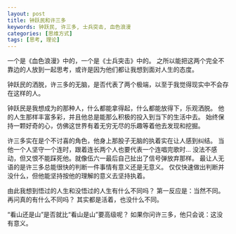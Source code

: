 ```yaml
---
layout: post
title: 钟跃民和许三多
keywords: 钟跃民, 许三多, 士兵突击, 血色浪漫
categories: [思维方式]
tags: [思考, 理论]
---
```

一个是《血色浪漫》中的，一个是《士兵突击》中的。
之所以能把这两个完全不靠边的人放到一起思考，或许是因为他们都让我想到面对人生的态度。

钟跃民的洒脱，许三多的无脑，是否代表了两个极端，以至于我觉得现实中不会存在这样的人。

钟跃民是我想成为的那种人，什么都能拿得起，什么都能放得下，乐观洒脱。
他的人生那样丰富多彩，并且他总是能那么积极的投入到当下的生活中去。
始终保持一颗好奇的心，仿佛这世界有着无穷无尽的乐趣等着他去发现和挖掘。

许三多实在是个不讨喜的角色，他身上那股子无脑的执着实在让人感到纠结。
当他一个人坚守一个连时，跟着连长两个人也要代表一个连唱完歌时...
没法不感动，但又恨不能踩死他。就像伍六一最后自己扯出了信号弹放弃那样。
最让人无语的是许三多总能很快的判断一件事情有意义还是无意义。
仅仅快速做出判断并没什么，但他能坚持按他的理解的意义去坚持执着。
<!-- more -->

由此我想到悟过的人生和没悟过的人生有什么不同吗？
第一反应是：当然不同。
再问真的有什么不同吗？
其实都是活着，也没什么不同。

“看山还是山”是否就比“看山是山”要高级呢？
如果你问许三多，他只会说：这没有意义。